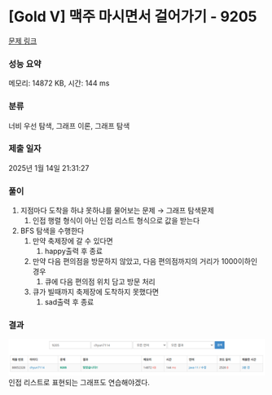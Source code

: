 # [Gold V] 맥주 마시면서 걸어가기 - 9205

[문제 링크](https://www.acmicpc.net/problem/9205)

### 성능 요약

메모리: 14872 KB, 시간: 144 ms

### 분류

너비 우선 탐색, 그래프 이론, 그래프 탐색

### 제출 일자

2025년 1월 14일 21:31:27

### 풀이
1. 지점마다 도착을 하냐 못하냐를 물어보는 문제 → 그래프 탐색문제
    1. 인접 행렬 형식이 아닌 인접 리스트 형식으로 값을 받는다
2. BFS 탐색을 수행한다
    1. 만약 축제장에 갈 수 있다면
        1. happy출력 후 종료
    2. 만약 다음 편의점을 방문하지 않았고, 다음 편의점까지의 거리가 1000이하인 경우
        1. 큐에 다음 편의점 위치 담고 방문 처리
    3. 큐가 빌때까지 축제장에 도착하지 못했다면
        1. sad출력 후 종료
### 결과
![img.png](img.png)
인접 리스트로 표현되는 그래프도 연습해야겠다.